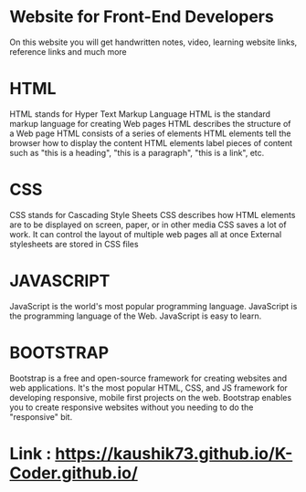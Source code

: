# Website for Front-End Developers

On this website you will get handwritten notes, video, learning website links, reference links and much more
# HTML 
HTML stands for Hyper Text Markup Language
HTML is the standard markup language for creating Web pages
HTML describes the structure of a Web page
HTML consists of a series of elements
HTML elements tell the browser how to display the content
HTML elements label pieces of content such as "this is a heading", "this is a paragraph", "this is a link", etc.
# CSS
CSS stands for Cascading Style Sheets
CSS describes how HTML elements are to be displayed on screen, paper, or in other media
CSS saves a lot of work. It can control the layout of multiple web pages all at once
External stylesheets are stored in CSS files
# JAVASCRIPT
JavaScript is the world's most popular programming language.
JavaScript is the programming language of the Web.
JavaScript is easy to learn.
# BOOTSTRAP
Bootstrap is a free and open-source framework for creating websites and web applications. 
It's the most popular HTML, CSS, and JS framework for developing responsive, mobile first projects on the web.
Bootstrap enables you to create responsive websites without you needing to do the "responsive" bit.
# Link : https://kaushik73.github.io/K-Coder.github.io/
